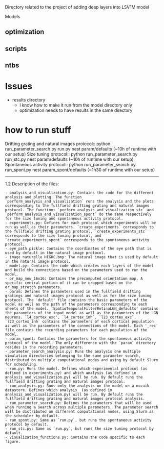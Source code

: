 Directory related to the project of adding deep layers into LSV1M model

Models

optimization
- 

scripts
- 

ntbs
-

# Issues
- results directory
    - I know how to make it run from the model directory only
    - optimization needs to have results in the same directory


# how to run stuff

Drifting grating and natural images protocol::
    python run_parameter_search.py run.py nest param/defaults (~10h of runtime with our setup)
Size tuning protocol::
    python run_parameter_search.py run_stc.py nest param/defaults (~10h of runtime with our setup)
Spontaneous activity protocol::
    python run_parameter_search.py run_spont.py nest param_spont/defaults (~1h30 of runtime with our setup)


---

1.2 Description of the files:

    - analysis_and_visualization.py: Contains the code for the different analysis and plotting. The function `perform_analysis_and_visualization` runs the analysis and the plots corresponding to the fullfield drifting grating and natural images protocol. The functions `perform_analysis_and_visualization_stc` and `perform_analysis_and_visualization_spont` do the same respectively for the size tuning and spontaneous activity protocol.
    - experiments.py: Defines for each protocol which experiments will be run as well as their parameters. `create_experiments` corresponds to the fullfield drifting grating protocol, `create_experiments_stc` corresponds to the size tuning protocol, and `create_experiments_spont` corresponds to the spontaneous activity protocol.
    - eye_path.pickle: Contains the coordinates of the eye path that is used by default in the natural image protocol. 
    - image_naturelle_HIGHC.bmp: The natural image that is used by default in the natural image protocol.
    - model.py: Contains the code which creates each layers of the model and build the connections based on the parameters used to run the model.
    - or_map_new_16x16: Contains the precomputed orientation map. A specific central portion of it can be cropped based on the or_map_stretch parameters.
    - param: Defines the parameters used in the fullfield drifting gratings and natural images protocol as well as for the size tuning protocol. The 'default' file contains the basic parameters of the model as well as the path of the parameters corresponding to each sheets of the model. 'SpatioTemporalFilterRetinaLGN_defaults' contains the parameters of the input model as well as the parameters of the LGN neurons. `l4_cortex_exc', `l4_cortex_inh`, `l23_cortex_exc`, `l23_cortex_inh` contains the parameters of each cortical population as well as the parameters of the connections of the model. Each '_rec' file contains the recording parameters for each population of the model.
    - param_spont: Contains the parameters for the spontaneous activity protocol of the model. The only difference with the `param` directory resides in the recording parameters.
    - parameter_search_analysis.py: Runs the analysis one multiple simulation directories belonging to the same parameter search, distributed on multiple computational nodes and using by default Slurm for scheduling.
    - run.py: Runs the model. Defines which experimental protocol (as defined in experiments.py) and which analysis (as defined in analysis_and_visualization.py) will be run. By default runs the fullfield drifting grating and natural images protocol.
    - run_analysis.py: Runs only the analysis on the model on a mozaik datastore. Defines which analysis  (as defined in analysis_and_visualization.py) will be run. By default runs the fullfield drifting grating and natural images protocol analysis.
    - run_parameter_search.py: Defines the parameters that will be used when running a search across multiple parameters. The parameter search will be distributed on different computational nodes, using Slurm as the scheduler by default. 
    - run_spont.py: Same as `run.py`, but runs the spontaneous activity protocol by default. 
    - run_stc.py: Same as `run.py`, but runs the size tuning protocol by default. 
    - visualization_functions.py: Contains the code specific to each figure. 

